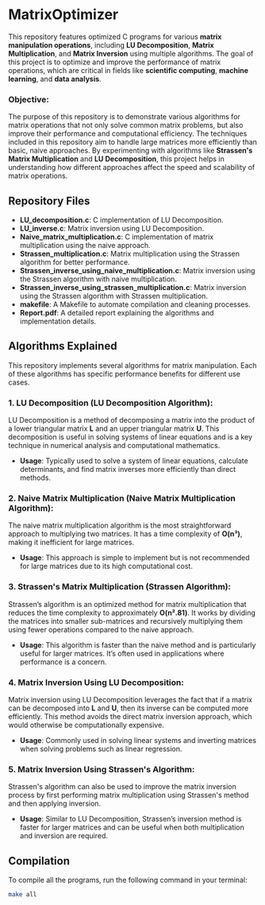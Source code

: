 # MatrixOptimizer

This repository features optimized C programs for various **matrix manipulation operations**, including **LU Decomposition**, **Matrix Multiplication**, and **Matrix Inversion** using multiple algorithms. The goal of this project is to optimize and improve the performance of matrix operations, which are critical in fields like **scientific computing**, **machine learning**, and **data analysis**.

### Objective:
The purpose of this repository is to demonstrate various algorithms for matrix operations that not only solve common matrix problems, but also improve their performance and computational efficiency. The techniques included in this repository aim to handle large matrices more efficiently than basic, naive approaches. By experimenting with algorithms like **Strassen's Matrix Multiplication** and **LU Decomposition**, this project helps in understanding how different approaches affect the speed and scalability of matrix operations.

## Repository Files

- **LU_decomposition.c**: C implementation of LU Decomposition.
- **LU_inverse.c**: Matrix inversion using LU Decomposition.
- **Naive_matrix_multiplication.c**: C implementation of matrix multiplication using the naive approach.
- **Strassen_multiplication.c**: Matrix multiplication using the Strassen algorithm for better performance.
- **Strassen_inverse_using_naive_multiplication.c**: Matrix inversion using the Strassen algorithm with naive multiplication.
- **Strassen_inverse_using_strassen_multiplication.c**: Matrix inversion using the Strassen algorithm with Strassen multiplication.
- **makefile**: A Makefile to automate compilation and cleaning processes.
- **Report.pdf**: A detailed report explaining the algorithms and implementation details.

## Algorithms Explained

This repository implements several algorithms for matrix manipulation. Each of these algorithms has specific performance benefits for different use cases.

### 1. **LU Decomposition (LU Decomposition Algorithm)**:
LU Decomposition is a method of decomposing a matrix into the product of a lower triangular matrix **L** and an upper triangular matrix **U**. This decomposition is useful in solving systems of linear equations and is a key technique in numerical analysis and computational mathematics.

- **Usage**: Typically used to solve a system of linear equations, calculate determinants, and find matrix inverses more efficiently than direct methods.

### 2. **Naive Matrix Multiplication (Naive Matrix Multiplication Algorithm)**:
The naive matrix multiplication algorithm is the most straightforward approach to multiplying two matrices. It has a time complexity of **O(n³)**, making it inefficient for large matrices.

- **Usage**: This approach is simple to implement but is not recommended for large matrices due to its high computational cost.

### 3. **Strassen's Matrix Multiplication (Strassen Algorithm)**:
Strassen’s algorithm is an optimized method for matrix multiplication that reduces the time complexity to approximately **O(n².81)**. It works by dividing the matrices into smaller sub-matrices and recursively multiplying them using fewer operations compared to the naive approach.

- **Usage**: This algorithm is faster than the naive method and is particularly useful for larger matrices. It’s often used in applications where performance is a concern.

### 4. **Matrix Inversion Using LU Decomposition**:
Matrix inversion using LU Decomposition leverages the fact that if a matrix can be decomposed into **L** and **U**, then its inverse can be computed more efficiently. This method avoids the direct matrix inversion approach, which would otherwise be computationally expensive.

- **Usage**: Commonly used in solving linear systems and inverting matrices when solving problems such as linear regression.

### 5. **Matrix Inversion Using Strassen's Algorithm**:
Strassen's algorithm can also be used to improve the matrix inversion process by first performing matrix multiplication using Strassen's method and then applying inversion.

- **Usage**: Similar to LU Decomposition, Strassen’s inversion method is faster for larger matrices and can be useful when both multiplication and inversion are required.

## Compilation

To compile all the programs, run the following command in your terminal:

```bash
make all
